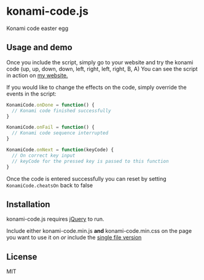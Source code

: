 # konami-code.js
Konami code easter egg

## Usage and demo
Once you include the script, simply go to your website and try the konami code (up, up, down, down, left, right, left, right, B, A)
You can see the script in action on [my website.](https://loucee.dev)

If you would like to change the effects on the code, simply override the events in the script:

```js
KonamiCode.onDone = function() {
  // Konami code finished successfully
}

KonamiCode.onFail = function() {
  // Konami code sequence interrupted
}

KonamiCode.onNext = function(keyCode) {
  // On correct key input
  // keyCode for the pressed key is passed to this function
}
```

Once the code is entered successfully you can reset by setting `KonamiCode.cheatsOn` back to false

## Installation
konami-code.js requires [jQuery](https://jquery.com/) to run.

Include either konami-code.min.js **and** konami-code.min.css on the page you want to use it on *or* include the [single file version]()

## License
MIT
